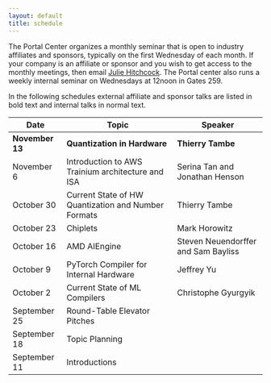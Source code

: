 ```yaml
---
layout: default
title: schedule
---
```


The Portal Center organizes a monthly seminar that is open to industry affiliates and sponsors, typically on the first Wednesday of each month. If your company is an affiliate or sponsor and you wish to get access to the monthly meetings, then email [Julie Hitchcock](mailto:julieh1@stanford.edu). The Portal center also runs a weekly internal seminar on Wednesdays at 12noon in Gates 259.

In the following schedules external affiliate and sponsor talks are listed in bold text and internal talks in normal text.

| Date | Topic | Speaker |
| ---- | ----- | ------- |
| **November 13** | **Quantization in Hardware** | **Thierry Tambe** |
| November 6 | Introduction to AWS Trainium architecture and ISA | Serina Tan and Jonathan Henson |
| October 30 | Current State of HW Quantization and Number Formats | Thierry Tambe |
| October 23 | Chiplets | Mark Horowitz |
| October 16 | AMD AIEngine | Steven Neuendorffer and Sam Bayliss |
| October 9 | PyTorch Compiler for Internal Hardware | Jeffrey Yu |
| October 2 | Current State of ML Compilers | Christophe Gyurgyik |
| September 25 | Round-Table Elevator Pitches | |
| September 18 | Topic Planning | |
| September 11 | Introductions | |

